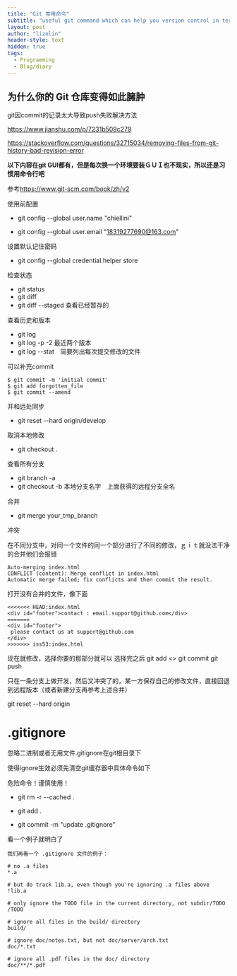 ```yaml
---
title: "Git 常用命令"
subtitle: "useful git command which can help you version control in terminal"
layout: post
author: "lizelin"
header-style: text
hidden: true
tags:
  - Programming
  - Blog/diary
---
```


## 为什么你的 Git 仓库变得如此臃肿

git因commit的记录太大导致push失败解决方法


https://www.jianshu.com/p/7231b509c279

https://stackoverflow.com/questions/32715034/removing-files-from-git-history-bad-revision-error


**以下内容在git GUI都有，但是每次换一个环境要装ＧＵＩ也不现实，所以还是习惯用命令行吧**

参考<https://www.git-scm.com/book/zh/v2>

使用前配置

* git config --global user.name "chiellini"

* git config --global user.email "18319277690@163.com"

设置默认记住密码

* git config --global credential.helper store

检查状态

* git status
* git diff
* git diff --staged 查看已经暂存的

查看历史和版本

* git log
* git log -p -2 最近两个版本
* git log --stat　简要列出每次提交修改的文件

可以补充commit

```
$ git commit -m 'initial commit'
$ git add forgotten_file
$ git commit --amend
```

并和远处同步

* git reset --hard origin/develop

取消本地修改

* git checkout .

查看所有分支

* git branch -a
* git checkout -b 本地分支名字　上面获得的远程分支全名

合并

* git merge your_tmp_branch

冲突

在不同分支中，对同一个文件的同一个部分进行了不同的修改，ｇｉｔ就没法干净的合并他们会报错

```
Auto-merging index.html
CONFLICT (content): Merge conflict in index.html
Automatic merge failed; fix conflicts and then commit the result.
```

打开没有合并的文件，像下面

```
<<<<<<< HEAD:index.html
<div id="footer">contact : email.support@github.com</div>
=======
<div id="footer">
 please contact us at support@github.com
</div>
>>>>>>> iss53:index.html
```

现在就修改，选择你要的那部分就可以
选择完之后
git add <>
git commit
git push



只在一条分支上做开发，然后又冲突了的，某一方保存自己的修改文件，直接回退到远程版本（或者新建分支再参考上述合并）

git reset --hard origin

# .gitignore

忽略二进制或者无用文件.gitignore在git根目录下

使得ignore生效必须先清空git缓存器中具体命令如下

危险命令！谨慎使用！
* git rm -r --cached . 

* git add .
* git commit -m "update .gitignore"

看一个例子就明白了

```
我们再看一个 .gitignore 文件的例子：

# no .a files
*.a

# but do track lib.a, even though you're ignoring .a files above
!lib.a

# only ignore the TODO file in the current directory, not subdir/TODO
/TODO

# ignore all files in the build/ directory
build/

# ignore doc/notes.txt, but not doc/server/arch.txt
doc/*.txt

# ignore all .pdf files in the doc/ directory
doc/**/*.pdf
```